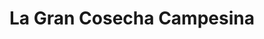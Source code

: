 ---
title: "La Gran Cosecha Campesina"
url: /bogota-d-c/la-gran-cosecha-campesina-calle-167/
shop: frutería
---
